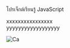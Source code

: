 โปรเจ็กต์เรียนรู้ JavaScript

xxxxxxxxxxxxxxxx
<br>
yyyyyyyyyyyyyyyyyy


![Ca](https://user-images.githubusercontent.com/89632577/139389554-eae1821b-f992-4395-9144-32402ed4460e.png)
